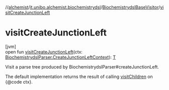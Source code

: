 //[alchemist](../../../index.md)/[it.unibo.alchemist.biochemistrydsl](../index.md)/[BiochemistrydslBaseVisitor](index.md)/[visitCreateJunctionLeft](visit-create-junction-left.md)

# visitCreateJunctionLeft

[jvm]\
open fun [visitCreateJunctionLeft](visit-create-junction-left.md)(ctx: [BiochemistrydslParser.CreateJunctionLeftContext](../-biochemistrydsl-parser/-create-junction-left-context/index.md)): [T](../../it.unibo.alchemist.model.implementations.environments/-limited-continuos2-d/index.md)

Visit a parse tree produced by BiochemistrydslParser#createJunctionLeft. 

The default implementation returns the result of calling [visitChildren](index.md#668592954%2FFunctions%2F-267951372) on {@code ctx}.
